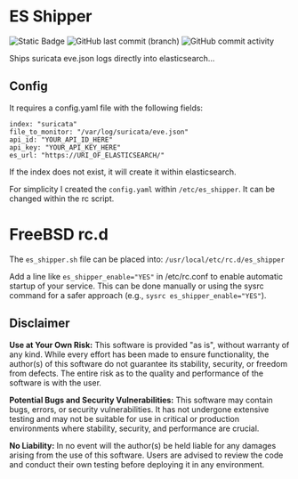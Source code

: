 # ES Shipper

![Static Badge](https://img.shields.io/badge/project_status-unmaintained-blue)
![GitHub last commit (branch)](https://img.shields.io/github/last-commit/n0xy1/suricata_es_shipper/main) ![GitHub commit activity](https://img.shields.io/github/commit-activity/w/n0xy1/suricata_es_shipper)

Ships suricata eve.json logs directly into elasticsearch...

## Config

It requires a config.yaml file with the following fields:

```
index: "suricata"
file_to_monitor: "/var/log/suricata/eve.json"
api_id: "YOUR_API_ID_HERE"
api_key: "YOUR_API_KEY_HERE"
es_url: "https://URI_OF_ELASTICSEARCH/"
```

If the index does not exist, it will create it within elasticsearch.

For simplicity I created the `config.yaml` within `/etc/es_shipper`. It can be changed within the rc script.

# FreeBSD rc.d

The `es_shipper.sh` file can be placed into: `/usr/local/etc/rc.d/es_shipper` 

Add a line like `es_shipper_enable="YES"` in /etc/rc.conf to enable automatic startup of your service. This can be done manually or using the sysrc command for a safer approach (e.g., `sysrc es_shipper_enable="YES"`).



## Disclaimer

**Use at Your Own Risk:** This software is provided "as is", without warranty of any kind. While every effort has been made to ensure functionality, the author(s) of this software do not guarantee its stability, security, or freedom from defects. The entire risk as to the quality and performance of the software is with the user.

**Potential Bugs and Security Vulnerabilities:** This software may contain bugs, errors, or security vulnerabilities. It has not undergone extensive testing and may not be suitable for use in critical or production environments where stability, security, and performance are crucial.

**No Liability:** In no event will the author(s) be held liable for any damages arising from the use of this software. Users are advised to review the code and conduct their own testing before deploying it in any environment.

